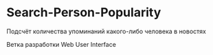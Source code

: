 # Search-Person-Popularity
Подсчёт количества упоминаний какого-либо человека в новостях

Ветка разработки Web User Interface
